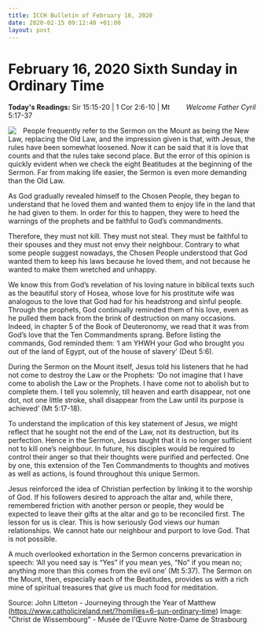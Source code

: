 ```yaml
---
title: ICCH Bulletin of February 16, 2020
date: 2020-02-15 09:12:40 +01:00
layout: post
---
```


# February 16, 2020 Sixth Sunday in Ordinary Time
<span style="float: right"><em>Welcome Father Cyril</em></span>
**Today's Readings:** Sir 15:15-20 | 1 Cor 2:6-10 | Mt 5:17-37


<img style="float: left; margin-right: 1em;" src="https://upload.wikimedia.org/wikipedia/commons/thumb/3/3e/Christ_de_Wissembourg.JPG/235px-Christ_de_Wissembourg.JPG">

People frequently refer to the Sermon on the Mount as being the New Law, replacing the Old Law, and the impression given is that, with Jesus, the rules have been somewhat loosened. Now it can be said that it is love that counts and that the rules take second place. But the error of this opinion is quickly evident when we check the eight Beatitudes at the beginning of the Sermon. Far from making life easier, the Sermon is even more demanding than the Old Law.

As God gradually revealed himself to the Chosen People, they began to understand that he loved them and wanted them to enjoy life in the land that he had given to them. In order for this to happen, they were to heed the warnings of the prophets and be faithful to God’s commandments.

Therefore, they must not kill. They must not steal. They must be faithful to their spouses and they must not envy their neighbour. Contrary to what some people suggest nowadays, the Chosen People understood that God wanted them to keep his laws because he loved them, and not because he wanted to make them wretched and unhappy.

We know this from God’s revelation of his loving nature in biblical texts such as the beautiful story of Hosea, whose love for his prostitute wife was analogous to the love that God had for his headstrong and sinful people. Through the prophets, God continually reminded them of his love, even as he pulled them back from the brink of destruction on many occasions. Indeed, in chapter 5 of the Book of Deuteronomy, we read that it was from God’s love that the Ten Commandments sprang. Before listing the commands, God reminded them: ‘I am YHWH your God who brought you out of the land of Egypt, out of the house of slavery’ (Deut 5:6).

During the Sermon on the Mount itself, Jesus told his listeners that he had not come to destroy the Law or the Prophets: ‘Do not imagine that I have come to abolish the Law or the Prophets. I have come not to abolish but to complete them. I tell you solemnly, till heaven and earth disappear, not one dot, not one little stroke, shall disappear from the Law until its purpose is achieved’ (Mt 5:17-18).

To understand the implication of this key statement of Jesus, we might reflect that he sought not the end of the Law, not its destruction, but its perfection. Hence in the Sermon, Jesus taught that it is no longer sufficient not to kill one’s neighbour. In future, his disciples would be required to control their anger so that their thoughts were purified and perfected. One by one, this extension of the Ten Commandments to thoughts and motives as well as actions, is found throughout this unique Sermon.

Jesus reinforced the idea of Christian perfection by linking it to the worship of God. If his followers desired to approach the altar and, while there, remembered friction with another person or people, they would be expected to leave their gifts at the altar and go to be reconciled first. The lesson for us is clear. This is how seriously God views our human relationships. We cannot hate our neighbour and purport to love God. That is not possible.

A much overlooked exhortation in the Sermon concerns prevarication in speech: ‘All you need say is “Yes” if you mean yes, “No” if you mean no; anything more than this comes from the evil one’ (Mt 5:37).
The Sermon on the Mount, then, especially each of the Beatitudes, provides us with a rich mine of spiritual treasures that give us much food for meditation.

Source: John Litteton - Journeying through the Year of Matthew (https://www.catholicireland.net/?homilies=6-sun-ordinary-time)
Image: "Christ de Wissembourg" - Musée de l'Œuvre Notre-Dame de Strasbourg




